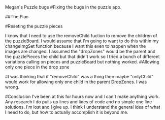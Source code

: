 Megan's Puzzle bugs
#Fixing the bugs in the puzzle app.

##The Plan

#Reseting the puzzle pieces

I know that I need to use the removeChild fuction to remove the children of the puzzleBoard. I would assume that I'm going to want to do this within my changeImgSet function because I want this even to happen when the images are changed. I assumed the "dropZones" would be the parent and the puzzlePieces the child but that didn't work so I tried a bunch of different variations calling on pieces and puzzleBoard but nothing worked.
#Allowing only one piece in the drop zone

#I was thinking that if "removeChild" was a thing then maybe "onlyChild" would work for allowing only one child in the parent DropZones. I was wrong.

#Conclusion I've been at this for hours now and I can't make anything work. Any research I do pulls up lines and lines of code and no simple one line solutions. I'm lost and I give up. I think I understand the general idea of what I need to do, but how to actually accomplish it is beyond me.
